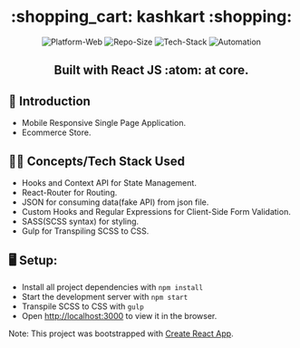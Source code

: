 <h1 align="center"> :shopping_cart: kashkart :shopping: </h1>

<p align="center">
	<img src="https://img.shields.io/badge/Platform-Web-brightgreen" alt="Platform-Web">
	<img src="https://img.shields.io/badge/Repo%20Size-5.4%20MB-blue" alt="Repo-Size">
    <img src="https://img.shields.io/badge/Tech%20Stack-React%20JS%2C%20React--Router%2C%20JSON%2C%20SCSS-red" alt="Tech-Stack">
    <img src="https://img.shields.io/badge/Automation%20Tool-Gulp-%23FF1493" alt="Automation">
</p>

<h2 align="center">Built with React JS :atom: at core.</h2>


## :bookmark_tabs: Introduction 
- Mobile Responsive Single Page Application.
- Ecommerce Store.


## :technologist: Concepts/Tech Stack Used
- Hooks and Context API for State Management.
- React-Router for Routing.
- JSON for consuming data(fake API) from json file.
- Custom Hooks and Regular Expressions for Client-Side Form Validation.
- SASS(SCSS syntax) for styling.
- Gulp for Transpiling SCSS to CSS.

## :desktop_computer: Setup:
- Install all project dependencies with ```npm install```
- Start the development server with ```npm start```
- Transpile SCSS to CSS with ```gulp```
- Open [http://localhost:3000](http://localhost:3000) to view it in the browser.


Note: This project was bootstrapped with [Create React App](https://github.com/facebook/create-react-app).
